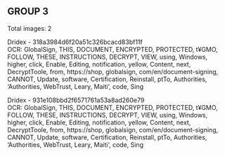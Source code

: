 ## GROUP 3
Total images: 2  

Dridex - 318a3984d6f20a51c326bcacd83bf11f  
OCR: GlobalSign, THIS, DOCUMENT, ENCRYPTED, PROTECTED, t¥GMO, FOLLOW, THESE, INSTRUCTIONS, DECRYPT, VIEW, using, Windows, higher, click, Enable, Editing, notification, yellow, Content, next, DecryptToole, from, https://shop, globalsign, com/en/document-signing, CANNOT, Update, software, Certification, Reinstall, ptTo, Authorities, ‘Authorities, WebTrust, Leary, Maiti’, code, Sing  

Dridex - 931e108bbd2f6571761a53a8ad260e79  
OCR: GlobalSign, THIS, DOCUMENT, ENCRYPTED, PROTECTED, t¥GMO, FOLLOW, THESE, INSTRUCTIONS, DECRYPT, VIEW, using, Windows, higher, click, Enable, Editing, notification, yellow, Content, next, DecryptToole, from, https://shop, globalsign, com/en/document-signing, CANNOT, Update, software, Certification, Reinstall, ptTo, Authorities, ‘Authorities, WebTrust, Leary, Maiti’, code, Sing  

